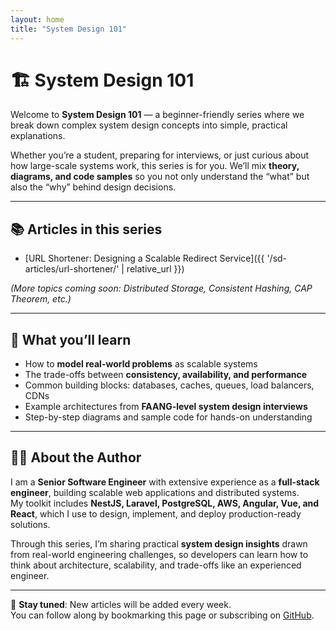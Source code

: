```yaml
---
layout: home
title: "System Design 101"
---
```


# 🏗️ System Design 101

Welcome to **System Design 101** — a beginner-friendly series where we break down complex system design concepts into simple, practical explanations.  

Whether you’re a student, preparing for interviews, or just curious about how large-scale systems work, this series is for you. We’ll mix **theory, diagrams, and code samples** so you not only understand the “what” but also the “why” behind design decisions.

---

## 📚 Articles in this series

- [URL Shortener: Designing a Scalable Redirect Service]({{ '/sd-articles/url-shortener/' | relative_url }})

*(More topics coming soon: Distributed Storage, Consistent Hashing, CAP Theorem, etc.)*

---

## 🎯 What you’ll learn

- How to **model real-world problems** as scalable systems  
- The trade-offs between **consistency, availability, and performance**  
- Common building blocks: databases, caches, queues, load balancers, CDNs  
- Example architectures from **FAANG-level system design interviews**  
- Step-by-step diagrams and sample code for hands-on understanding  

---

## 👨‍💻 About the Author

I am a **Senior Software Engineer** with extensive experience as a **full-stack engineer**, building scalable web applications and distributed systems.  
My toolkit includes **NestJS, Laravel, PostgreSQL, AWS, Angular, Vue, and React**, which I use to design, implement, and deploy production-ready solutions.  

Through this series, I’m sharing practical **system design insights** drawn from real-world engineering challenges, so developers can learn how to think about architecture, scalability, and trade-offs like an experienced engineer.

---

🚀 **Stay tuned**: New articles will be added every week.  
You can follow along by bookmarking this page or subscribing on [GitHub](https://reddyprashanth.github.io/sd-articles/).  

